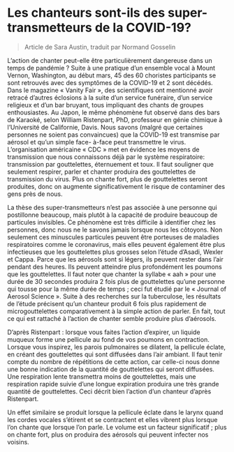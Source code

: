 # Les chanteurs sont-ils des super-transmetteurs de la COVID-19?

> Article de Sara Austin, traduit par Normand Gosselin

L’action de chanter peut-elle être particulièrement dangereuse dans un temps de
pandémie ? Suite à une pratique d’un ensemble vocal à Mount Vernon, Washington,
au début mars, 45 des 60 choristes participants se sont retrouvés avec des
symptômes de la COVID-19 et 2 sont décédés. Dans le magazine « Vanity Fair »,
des scientifiques ont mentionné avoir retracé d’autres éclosions à la suite d’un
service funéraire, d’un service religieux et d’un bar bruyant, tous impliquant
des chants de groupes enthousiastes. Au Japon, le même phénomène fut observé
dans des bars de Karaoké, selon William Ristenpart, PhD, professeur en génie
chimique à l’Université de Californie, Davis. Nous savons (malgré que certaines
personnes ne soient pas convaincues) que la COVID-19 est transmise par aérosol
et qu’un simple face- à-face peut transmettre le virus. L’organisation
américaine « CDC » met en évidence les moyens de transmission que nous
connaissons déjà par le système respiratoire: transmission par gouttelettes,
éternuement et toux. Il faut souligner que seulement respirer, parler et chanter
produira des gouttelettes de transmission du virus. Plus on chante fort, plus de
gouttelettes seront produites, donc on augmente significativement le risque de
contaminer des gens près de nous.

La thèse des super-transmetteurs n’est pas associée à une personne qui
postillonne beaucoup, mais plutôt à la capacité de produire beaucoup de
particules invisibles. Ce phénomène est très difficile à identifier chez les
personnes, donc nous ne le savons jamais lorsque nous les côtoyons. Non
seulement ces minuscules particules peuvent être porteuses de maladies
respiratoires comme le coronavirus, mais elles peuvent également être plus
infectieuses que les gouttelettes plus grosses selon l’étude d’Asadi, Wexler et
Cappa. Parce que les aérosols sont si légers, ils peuvent rester dans l’air
pendant des heures. Ils peuvent atteindre plus profondément les poumons que les
gouttelettes. Il faut noter que chanter la syllabe « aah » pour une durée de 30
secondes produira 2 fois plus de gouttelettes qu’une personne qui tousse pour la
même durée de temps ; ceci fut étudié par le « Journal of Aerosol Science ».
Suite à des recherches sur la tuberculose, les résultats de l’étude précisent
qu’un chanteur produit 6 fois plus rapidement de microgouttelettes
comparativement à la simple action de parler. En fait, tout ce qui est rattaché
à l’action de chanter semble produire plus d’aérosols.

D’après Ristenpart : lorsque vous faites l’action d’expirer, un liquide muqueux
forme une pellicule au fond de vos poumons en contraction. Lorsque vous
inspirez, les parois pulmonaires se dilatent, la pellicule éclate, en créant des
gouttelettes qui sont diffusées dans l’air ambiant. Il faut tenir compte du
nombre de répétitions de cette action, car celle-ci nous donne une bonne
indication de la quantité de gouttelettes qui seront diffusées. Une respiration
lente transmettra moins de gouttelettes, mais une respiration rapide suivie
d’une longue expiration produira une très grande quantité de gouttelettes. Ceci
décrit bien l’action d’un chanteur d’après Ristenpart.

Un effet similaire se produit lorsque la pellicule éclate dans le larynx quand
les cordes vocales s’étirent et se contractent et elles vibrent plus lorsque
l’on chante que lorsque l’on parle. Le volume est un facteur significatif ; plus
on chante fort, plus on produira des aérosols qui peuvent infecter nos voisins.
